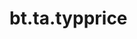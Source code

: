 <div itemscope itemtype="http://developers.google.com/ReferenceObject">
<meta itemprop="name" content="bt.ta.typprice" />
<meta itemprop="path" content="Stable" />
</div>

# bt.ta.typprice

<!-- Insert buttons and diff -->

<table class="tfo-notebook-buttons tfo-api nocontent" align="left">

</table>





<pre class="devsite-click-to-copy prettyprint lang-py tfo-signature-link">
<code>bt.ta.typprice(
    *args, **kwargs
) -> np.array
</code></pre>



<!-- Placeholder for "Used in" -->
